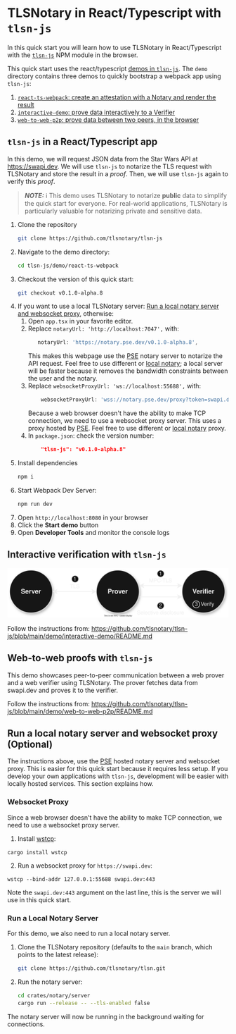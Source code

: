 # TLSNotary in React/Typescript with `tlsn-js`<a name="browser"></a>

In this quick start you will learn how to use TLSNotary in React/Typescript with the [`tlsn-js`](https://github.com/tlsnotary/tlsn-js) NPM module in the browser.

This quick start uses the react/typescript [demos in `tlsn-js`](https://github.com/tlsnotary/tlsn-js/tree/main/demo/). The `demo` directory contains three demos to quickly bootstrap a webpack app using `tlsn-js`:

1. [`react-ts-webpack`: create an attestation with a Notary and render the result](#react-ts-webpack)
2. [`interactive-demo`: prove data interactively to a Verifier](#interactive-demo)
3. [`web-to-web-p2p`: prove data between two peers, in the browser](#web-to-web-p2p)

## `tlsn-js` in a React/Typescript app<a name="react-ts-webpack"></a>

In this demo, we will request JSON data from the Star Wars API at <https://swapi.dev>. We will use `tlsn-js` to notarize the TLS request with TLSNotary and store the result in a *proof*. Then, we will use `tlsn-js` again to verify this *proof*.

> **_NOTE:_** ℹ️ This demo uses TLSNotary to notarize **public** data to simplify the quick start for everyone. For real-world applications, TLSNotary is particularly valuable for notarizing private and sensitive data.

1. Clone the repository
    ```sh
    git clone https://github.com/tlsnotary/tlsn-js
    ```
2. Navigate to the demo directory:
   ```sh
   cd tlsn-js/demo/react-ts-webpack
   ```
3. Checkout the version of this quick start:
   ```sh
   git checkout v0.1.0-alpha.8
   ```
4. If you want to use a local TLSNotary server: [Run a local notary server and websocket proxy](#local), otherwise:
   1. Open `app.tsx` in your favorite editor.
   2. Replace `notaryUrl: 'http://localhost:7047',` with:
      ```ts
         notaryUrl: 'https://notary.pse.dev/v0.1.0-alpha.8',
      ```
      This makes this webpage use the [PSE](https://pse.dev) notary server to notarize the API request. Feel free to use different or [local notary](#local); a local server will be faster because it removes the bandwidth constraints between the user and the notary.
   3. Replace `websocketProxyUrl: 'ws://localhost:55688',` with:
        ```ts
            websocketProxyUrl: 'wss://notary.pse.dev/proxy?token=swapi.dev',
        ```
      Because a web browser doesn't have the ability to make TCP connection, we need to use a websocket proxy server. This uses a proxy hosted by [PSE](https://pse.dev). Feel free to use different or [local notary](#local) proxy.
   4. In `package.json`: check the version number:
      ```json
          "tlsn-js": "v0.1.0-alpha.8"
      ```
5. Install dependencies
    ```sh
    npm i
    ```
6. Start Webpack Dev Server:
    ```sh
    npm run dev
    ```
7. Open `http://localhost:8080` in your browser
8. Click the **Start demo** button
9. Open **Developer Tools** and monitor the console logs

## Interactive verification with `tlsn-js` <a name="interactive-demo"></a>

![](../diagrams/overview_prover_verifier.svg)

Follow the instructions from:
<https://github.com/tlsnotary/tlsn-js/blob/main/demo/interactive-demo/README.md>

## Web-to-web proofs with `tlsn-js`<a name="web-to-web-p2p"></a>

This demo showcases peer-to-peer communication between a web prover and a web verifier using TLSNotary. The prover fetches data from swapi.dev and proves it to the verifier.

Follow the instructions from:
<https://github.com/tlsnotary/tlsn-js/blob/main/demo/web-to-web-p2p/README.md>

## Run a local notary server and websocket proxy <a name="local"></a> (Optional)

The instructions above, use the [PSE](https://pse.dev) hosted notary server and websocket proxy. This is easier for this quick start because it requires less setup. If you develop your own applications with `tlsn-js`, development will be easier with locally hosted services. This section explains how.

### Websocket Proxy <a name="proxy"></a>

Since a web browser doesn't have the ability to make TCP connection, we need to use a websocket proxy server.

1. Install [wstcp](https://github.com/sile/wstcp):
```shell
cargo install wstcp
```
2. Run a websocket proxy for `https://swapi.dev`:
```shell
wstcp --bind-addr 127.0.0.1:55688 swapi.dev:443
```

Note the `swapi.dev:443` argument on the last line, this is the server we will use in this quick start.

### Run a Local Notary Server <a name="local-notary"></a>

For this demo, we also need to run a local notary server.

1. Clone the TLSNotary repository  (defaults to the `main` branch, which points to the latest release):
   ```sh
   git clone https://github.com/tlsnotary/tlsn.git
   ```
2. Run the notary server:
   ```sh
   cd crates/notary/server
   cargo run --release -- --tls-enabled false
   ```

The notary server will now be running in the background waiting for connections.
